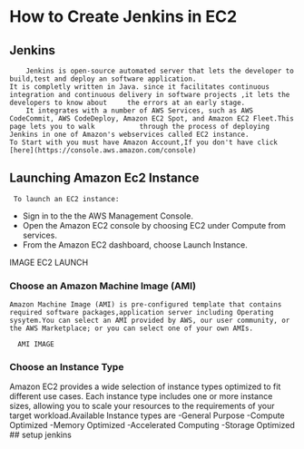 # How to Create Jenkins in EC2
## Jenkins
        Jenkins is open-source automated server that lets the developer to build,test and deploy an software application.
    It is completly written in Java. since it facilitates continuous integration and continuous delivery in software projects ,it lets the developers to know about     the errors at an early stage.
        It integrates with a number of AWS Services, such as AWS CodeCommit, AWS CodeDeploy, Amazon EC2 Spot, and Amazon EC2 Fleet.This page lets you to walk           through the process of deploying Jenkins in one of Amazon's webservices called EC2 instance. 
    To Start with you must have Amazon Account,If you don't have click [here](https://console.aws.amazon.com/console) 
 ## Launching Amazon Ec2 Instance
     To launch an EC2 instance:
 - Sign in to the the AWS Management Console.
 - Open the Amazon EC2 console by choosing EC2 under Compute from services. 
 - From the Amazon EC2 dashboard, choose Launch Instance.

IMAGE EC2 LAUNCH

### Choose an Amazon Machine Image (AMI)
    Amazon Machine Image (AMI) is pre-configured template that contains required software packages,application server including Operating sysytem.You can select an AMI provided by AWS, our user community, or the AWS Marketplace; or you can select one of your own AMIs.
 
      AMI IMAGE
      
### Choose an Instance Type 
Amazon EC2 provides a wide selection of instance types optimized to fit different use cases. Each instance type includes one or more instance sizes, allowing you to scale your resources to the requirements of your target workload.Available Instance types are
     -General Purpose
     -Compute Optimized
     -Memory Optimized
     -Accelerated Computing
     -Storage Optimized
    ## setup jenkins
